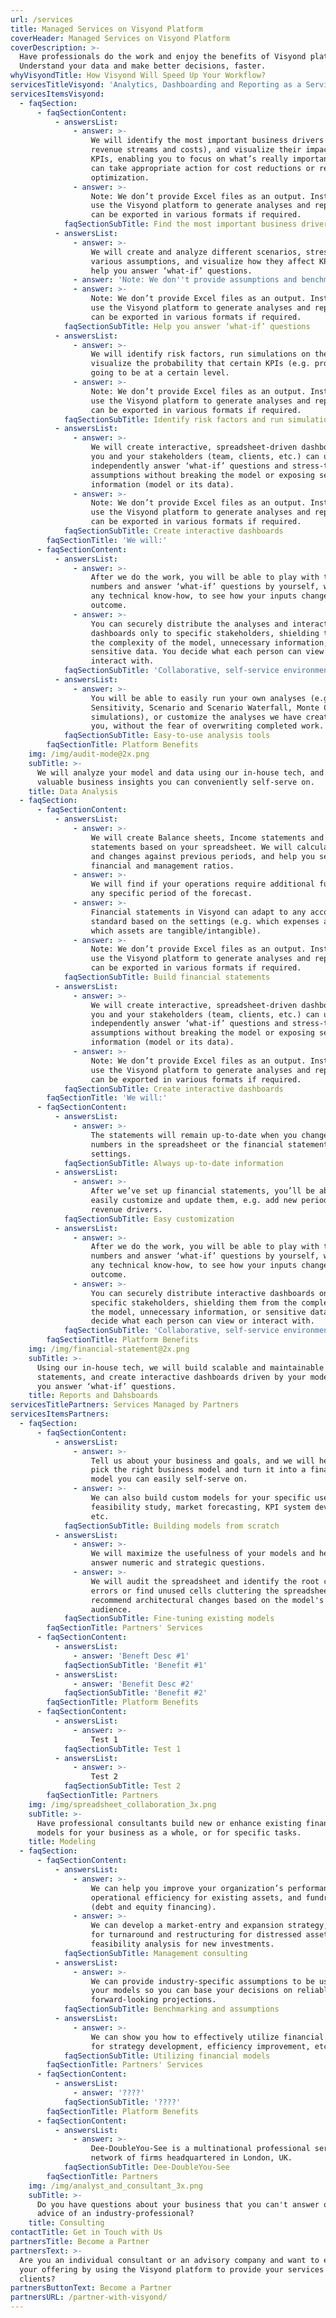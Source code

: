 ```yaml
---
url: /services
title: Managed Services on Visyond Platform
coverHeader: Managed Services on Visyond Platform
coverDescription: >-
  Have professionals do the work and enjoy the benefits of Visyond platform.
  Understand your data and make better decisions, faster.
whyVisyondTitle: How Visyond Will Speed Up Your Workflow?
servicesTitleVisyond: 'Analytics, Dashboarding and Reporting as a Service'
servicesItemsVisyond:
  - faqSection:
      - faqSectionContent:
          - answersList:
              - answer: >-
                  We will identify the most important business drivers (e.g.
                  revenue streams and costs), and visualize their impact on
                  KPIs, enabling you to focus on what’s really important so you
                  can take appropriate action for cost reductions or revenue
                  optimization.
              - answer: >-
                  Note: We don’t provide Excel files as an output. Instead, we
                  use the Visyond platform to generate analyses and reports that
                  can be exported in various formats if required.
            faqSectionSubTitle: Find the most important business drivers
          - answersList:
              - answer: >-
                  We will create and analyze different scenarios, stress-test
                  various assumptions, and visualize how they affect KPIs to
                  help you answer ‘what-if’ questions.
              - answer: 'Note: We don''t provide assumptions and benchmarks.'
              - answer: >-
                  Note: We don’t provide Excel files as an output. Instead, we
                  use the Visyond platform to generate analyses and reports that
                  can be exported in various formats if required.
            faqSectionSubTitle: Help you answer ‘what-if’ questions
          - answersList:
              - answer: >-
                  We will identify risk factors, run simulations on them and
                  visualize the probability that certain KPIs (e.g. profits) are
                  going to be at a certain level.
              - answer: >-
                  Note: We don’t provide Excel files as an output. Instead, we
                  use the Visyond platform to generate analyses and reports that
                  can be exported in various formats if required.
            faqSectionSubTitle: Identify risk factors and run simulations
          - answersList:
              - answer: >-
                  We will create interactive, spreadsheet-driven dashboards that
                  you and your stakeholders (team, clients, etc.) can use to
                  independently answer ‘what-if’ questions and stress-test
                  assumptions without breaking the model or exposing sensitive
                  information (model or its data).
              - answer: >-
                  Note: We don’t provide Excel files as an output. Instead, we
                  use the Visyond platform to generate analyses and reports that
                  can be exported in various formats if required.
            faqSectionSubTitle: Create interactive dashboards
        faqSectionTitle: 'We will:'
      - faqSectionContent:
          - answersList:
              - answer: >-
                  After we do the work, you will be able to play with the
                  numbers and answer ‘what-if’ questions by yourself, without
                  any technical know-how, to see how your inputs change the
                  outcome.
              - answer: >-
                  You can securely distribute the analyses and interactive
                  dashboards only to specific stakeholders, shielding them from
                  the complexity of the model, unnecessary information, or
                  sensitive data. You decide what each person can view or
                  interact with.
            faqSectionSubTitle: 'Collaborative, self-service environment'
          - answersList:
              - answer: >-
                  You will be able to easily run your own analyses (e.g.
                  Sensitivity, Scenario and Scenario Waterfall, Monte Carlo
                  simulations), or customize the analyses we have created for
                  you, without the fear of overwriting completed work.
            faqSectionSubTitle: Easy-to-use analysis tools
        faqSectionTitle: Platform Benefits
    img: /img/audit-mode@2x.png
    subTitle: >-
      We will analyze your model and data using our in-house tech, and deliver
      valuable business insights you can conveniently self-serve on.
    title: Data Analysis
  - faqSection:
      - faqSectionContent:
          - answersList:
              - answer: >-
                  We will create Balance sheets, Income statements and Cash flow
                  statements based on your spreadsheet. We will calculate growth
                  and changes against previous periods, and help you set up
                  financial and management ratios.
              - answer: >-
                  We will find if your operations require additional funding in
                  any specific period of the forecast.
              - answer: >-
                  Financial statements in Visyond can adapt to any accounting
                  standard based on the settings (e.g. which expenses are CAPEX/OPEX or
                  which assets are tangible/intangible).
              - answer: >-
                  Note: We don’t provide Excel files as an output. Instead, we
                  use the Visyond platform to generate analyses and reports that
                  can be exported in various formats if required.
            faqSectionSubTitle: Build financial statements
          - answersList:
              - answer: >-
                  We will create interactive, spreadsheet-driven dashboards that
                  you and your stakeholders (team, clients, etc.) can use to
                  independently answer ‘what-if’ questions and stress-test
                  assumptions without breaking the model or exposing sensitive
                  information (model or its data).
              - answer: >-
                  Note: We don’t provide Excel files as an output. Instead, we
                  use the Visyond platform to generate analyses and reports that
                  can be exported in various formats if required.
            faqSectionSubTitle: Create interactive dashboards
        faqSectionTitle: 'We will:'
      - faqSectionContent:
          - answersList:
              - answer: >-
                  The statements will remain up-to-date when you change the
                  numbers in the spreadsheet or the financial statements
                  settings.
            faqSectionSubTitle: Always up-to-date information
          - answersList:
              - answer: >-
                  After we’ve set up financial statements, you’ll be able to
                  easily customize and update them, e.g. add new periods, or new
                  revenue drivers.
            faqSectionSubTitle: Easy customization
          - answersList:
              - answer: >-
                  After we do the work, you will be able to play with the
                  numbers and answer ‘what-if’ questions by yourself, without
                  any technical know-how, to see how your inputs change the
                  outcome.
              - answer: >-
                  You can securely distribute interactive dashboards only to
                  specific stakeholders, shielding them from the complexity of
                  the model, unnecessary information, or sensitive data. You
                  decide what each person can view or interact with.
            faqSectionSubTitle: 'Collaborative, self-service environment'
        faqSectionTitle: Platform Benefits
    img: /img/financial-statement@2x.png
    subTitle: >-
      Using our in-house tech, we will build scalable and maintainable financial
      statements, and create interactive dashboards driven by your model to help
      you answer ‘what-if’ questions.
    title: Reports and Dahsboards
servicesTitlePartners: Services Managed by Partners
servicesItemsPartners:
  - faqSection:
      - faqSectionContent:
          - answersList:
              - answer: >-
                  Tell us about your business and goals, and we will help you
                  pick the right business model and turn it into a financial
                  model you can easily self-serve on.
              - answer: >-
                  We can also build custom models for your specific use-case:
                  feasibility study, market forecasting, KPI system development,
                  etc.
            faqSectionSubTitle: Building models from scratch
          - answersList:
              - answer: >-
                  We will maximize the usefulness of your models and help you
                  answer numeric and strategic questions.
              - answer: >-
                  We will audit the spreadsheet and identify the root causes of
                  errors or find unused cells cluttering the spreadsheet, and
                  recommend architectural changes based on the model's goal and
                  audience.
            faqSectionSubTitle: Fine-tuning existing models
        faqSectionTitle: Partners' Services
      - faqSectionContent:
          - answersList:
              - answer: 'Beneft Desc #1'
            faqSectionSubTitle: 'Benefit #1'
          - answersList:
              - answer: 'Benefit Desc #2'
            faqSectionSubTitle: 'Benefit #2'
        faqSectionTitle: Platform Benefits
      - faqSectionContent:
          - answersList:
              - answer: >-
                  Test 1
            faqSectionSubTitle: Test 1
          - answersList:
              - answer: >-
                  Test 2
            faqSectionSubTitle: Test 2
        faqSectionTitle: Partners
    img: /img/spreadsheet_collaboration_3x.png
    subTitle: >-
      Have professional consultants build new or enhance existing financial
      models for your business as a whole, or for specific tasks.
    title: Modeling
  - faqSection:
      - faqSectionContent:
          - answersList:
              - answer: >-
                  We can help you improve your organization’s performance,
                  operational efficiency for existing assets, and fundraising
                  (debt and equity financing).
              - answer: >-
                  We can develop a market-entry and expansion strategy, a plan
                  for turnaround and restructuring for distressed assets,
                  feasibility analysis for new investments.
            faqSectionSubTitle: Management consulting
          - answersList:
              - answer: >-
                  We can provide industry-specific assumptions to be used in
                  your models so you can base your decisions on reliable
                  forward-looking projections.
            faqSectionSubTitle: Benchmarking and assumptions
          - answersList:
              - answer: >-
                  We can show you how to effectively utilize financial models
                  for strategy development, efficiency improvement, etc.
            faqSectionSubTitle: Utilizing financial models
        faqSectionTitle: Partners' Services
      - faqSectionContent:
          - answersList:
              - answer: '????'
            faqSectionSubTitle: '????'
        faqSectionTitle: Platform Benefits
      - faqSectionContent:
          - answersList:
              - answer: >-
                  Dee-DoubleYou-See is a multinational professional services
                  network of firms headquartered in London, UK.
            faqSectionSubTitle: Dee-DoubleYou-See
        faqSectionTitle: Partners
    img: /img/analyst_and_consultant_3x.png
    subTitle: >-
      Do you have questions about your business that you can't answer or need an
      advice of an industry-professional?
    title: Consulting
contactTitle: Get in Touch with Us
partnersTitle: Become a Partner
partnersText: >-
  Are you an individual consultant or an advisory company and want to expand
  your offering by using the Visyond platform to provide your services to our
  clients? 
partnersButtonText: Become a Partner
partnersURL: /partner-with-visyond/
---
```


